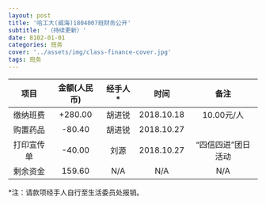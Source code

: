 ```yaml
---
layout: post
title: '哈工大(威海)1804007班财务公开'
subtitle: '（持续更新）'
date: 8102-01-01
categories: 班务
cover: '../assets/img/class-finance-cover.jpg'
tags: 班务
---
```


| 项目 | 金额(人民币) | 经手人\* | 时间 | 备注 |
|:---:|:---:|:---:|:---:|:---:|
| 缴纳班费 | +280.00 | 胡进锐 | 2018.10.18 | 10.00元/人 |
| 购置药品 | -80.40 | 胡进锐 | 2018.10.27 |  |
| 打印宣传单 | -40.00 | 刘源 | 2018.10.27 | “四信四进”团日活动 |
| 剩余资金 | 159.60 | N/A | N/A | N/A |

\*注：请款项经手人自行至生活委员处报销。
